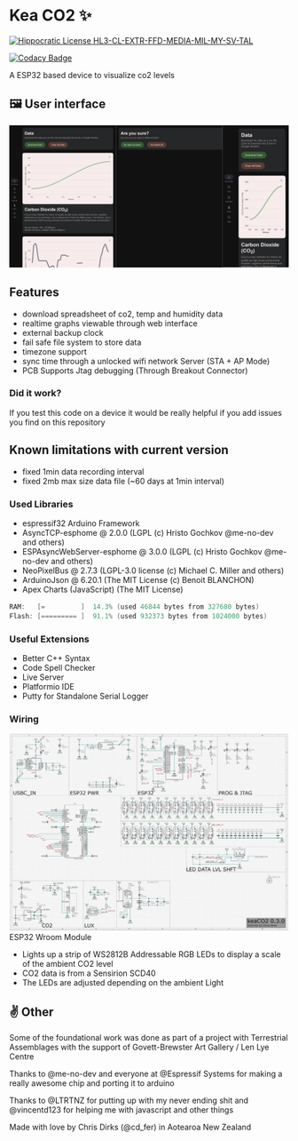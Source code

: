 # Kea CO2 ✨

[![Hippocratic License HL3-CL-EXTR-FFD-MEDIA-MIL-MY-SV-TAL](https://img.shields.io/static/v1?label=Hippocratic%20License&message=HL3-CL-EXTR-FFD-MEDIA-MIL-MY-SV-TAL&labelColor=5e2751&color=bc8c3d)](https://firstdonoharm.dev/version/3/0/cl-extr-ffd-media-mil-my-sv-tal.html)

[![Codacy Badge](https://app.codacy.com/project/badge/Grade/d99afdea32c7452dbb50257498cd0df7)](https://www.codacy.com/gh/CDFER/OSAQS-Firmware/dashboard?utm_source=github.com&amp;utm_medium=referral&amp;utm_content=CDFER/OSAQS-Firmware&amp;utm_campaign=Badge_Grade)

A ESP32 based device to visualize co2 levels

## 🖼️ User interface
![User interface](/images/ui1.png)

## Features
- download spreadsheet of co2, temp and humidity data
- realtime graphs viewable through web interface
- external backup clock
- fail safe file system to store data
- timezone support
- sync time through a unlocked wifi network Server (STA + AP Mode)
- PCB Supports Jtag debugging (Through Breakout Connector)

### Did it work?

If you test this code on a device it would be really helpful if you add issues you find on this repository


## Known limitations with current version

- fixed 1min data recording interval
- fixed 2mb max size data file (~60 days at 1min interval)


### Used Libraries

- espressif32 Arduino Framework
- AsyncTCP-esphome @ 2.0.0 (LGPL (c) Hristo Gochkov @me-no-dev and others)
- ESPAsyncWebServer-esphome @ 3.0.0 (LGPL (c) Hristo Gochkov @me-no-dev and others)
- NeoPixelBus @ 2.7.3 (LGPL-3.0 license (c) Michael C. Miller and others)
- ArduinoJson @ 6.20.1 (The MIT License (c) Benoit BLANCHON)
- Apex Charts (JavaScript) (The MIT License)

```c++
RAM:   [=         ]  14.3% (used 46844 bytes from 327680 bytes)
Flash: [========= ]  91.1% (used 932373 bytes from 1024000 bytes)
```

### Useful Extensions

- Better C++ Syntax
- Code Spell Checker
- Live Server
- Platformio IDE
- Putty for Standalone Serial Logger

### Wiring
![Schematic](/images/Schematic.png)
ESP32 Wroom Module
 - Lights up a strip of WS2812B Addressable RGB LEDs to display a scale of the ambient CO2 level
 - CO2 data is from a Sensirion SCD40
 - The LEDs are adjusted depending on the ambient Light


## ✌️ Other

Some of the foundational work was done as part of a project with Terrestrial Assemblages with the support of Govett-Brewster Art Gallery / Len Lye Centre

Thanks to @me-no-dev and everyone at @Espressif Systems for making a really awesome chip and porting it to arduino

Thanks to @LTRTNZ for putting up with my never ending shit and @vincentd123 for helping me with javascript and other things

Made with love by Chris Dirks (@cd_fer) in Aotearoa New Zealand